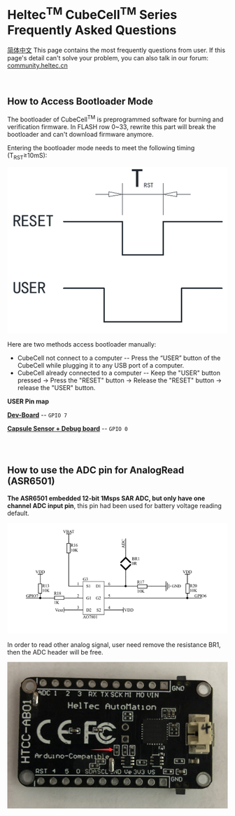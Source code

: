 # Heltec<sup>TM</sup> CubeCell<sup>TM</sup> Series Frequently Asked Questions
[简体中文](https://heltec-automation.readthedocs.io/zh_CN/latest/cubecell/frequently_asked_questions.html)
This page contains the most frequently questions from user. If this page's detail can't solve your problem, you can also talk in our forum: [community.heltec.cn](http://community.heltec.cn/)

&nbsp;

## How to Access Bootloader Mode

The bootloader of CubeCell<sup>TM</sup> is preprogrammed software for burning and verification firmware. In FLASH row 0~33, rewrite this part will break the bootloader and can't download firmware anymore.

Entering the bootloader mode needs to meet the following timing (T<sub>RST</sub>≥10mS):

![](img/frequently_asked_questions/01.png)

Here are two methods access bootloader manually:

- CubeCell not connect to a computer -- Press the “USER” button of the CubeCell while plugging it to any USB port of a computer.
- CubeCell already connected to a computer -- Keep the "USER" button pressed → Press the "RESET" button → Release the "RESET" button → release the "USER" button.

**USER Pin map**

**[Dev-Board](https://heltec.org/project/htcc-ab01/)** -- `GPIO 7`

**[Capsule Sensor + Debug board](https://heltec.org/project/htcc-ac01/)** -- `GPIO 0`

``` Tip:: If keep USER pin keep LOW all the time (software set LOW or pull down to GND), may cause auto-boot system not working, users can access bootloader mode manually.

```

&nbsp;

## How to use the ADC pin for AnalogRead (ASR6501)

**The ASR6501 embedded 12-bit 1Msps SAR ADC, but only have one channel ADC input pin**, this pin had been used for battery voltage reading default.

![](img/frequently_asked_questions/02.png)

In order to read other analog signal, user need remove the resistance BR1, then the ADC header will be free. 

![](img/frequently_asked_questions/03.png)

``` Tip:: the ADC of CubeCell uses internal 1.2V reference voltage

```

``` Note:: ADC input voltage can NOT higher than VDD.

```

